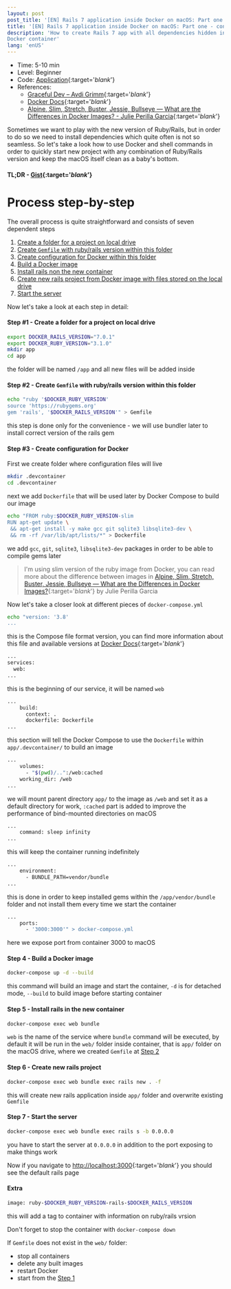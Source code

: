 ```yaml
---
layout: post
post_title: '[EN] Rails 7 application inside Docker on macOS: Part one - container'
title: '[EN] Rails 7 application inside Docker on macOS: Part one - container'
description: 'How to create Rails 7 app with all dependencies hidden inside a
Docker container'
lang: 'enUS'
---
```

* Time: 5-10 min
* Level: Beginner
* Code: [Application][appl]{:target='_blank_'}
* References:
  * [Graceful Dev – Avdi Grimm][avdi]{:target='_blank_'}
  * [Docker Docs][dock]{:target='_blank_'}
  * [Alpine, Slim, Stretch, Buster, Jessie, Bullseye — What are the Differences in Docker Images? - Julie Perilla Garcia][juli]{:target='_blank_'}

Sometimes we want to play with the new version of Ruby/Rails, but in
order to do so we need to install dependencies which quite often is not
so seamless. So let's take a look how to use Docker and shell commands in
order to quickly start new project with any combination of Ruby/Rails
version and keep the macOS itself clean as a baby's bottom.

#### TL;DR - [Gist][gist]{:target='_blank_'}

# Process step-by-step

The overall process is quite straightforward and consists of seven dependent steps

1. [Create a folder for a project on local drive](#step-1---create-a-folder-for-a-project-on-local-drive)
2. [Create `Gemfile` with ruby/rails version within this folder](#step-2---create-gemfile-with-rubyrails-version-within-this-folder)
3. [Create configuration for Docker within this folder](#step-3---create-configuration-for-docker)
4. [Build a Docker image](#step-4---build-a-docker-image)
5. [Install rails non the new container](#step-5---install-rails-in-the-new-container)
6. [Create new rails project from Docker image with files stored on the
local drive](#step-6---create-new-rails-project)
7. [Start the server](#step-7---start-the-server)

Now let's take a look at each step in detail:

#### Step #1 - Create a folder for a project on local drive
````sh
export DOCKER_RAILS_VERSION="7.0.1"
export DOCKER_RUBY_VERSION="3.1.0"
mkdir app
cd app
````
the folder will be named `/app` and all new files will be added inside

#### Step #2 - Create `Gemfile` with ruby/rails version within this folder
````sh
echo "ruby '$DOCKER_RUBY_VERSION'
source 'https://rubygems.org'
gem 'rails', '$DOCKER_RAILS_VERSION'" > Gemfile
````
this step is done only for the convenience - we will use bundler
later to install correct version of the rails gem

#### Step #3 - Create configuration for Docker

First we create folder where configuration files will live
````sh
mkdir .devcontainer
cd .devcontainer
````
next we add `Dockerfile` that will be used later by Docker Compose to
build our image
````sh
echo "FROM ruby:$DOCKER_RUBY_VERSION-slim
RUN apt-get update \
 && apt-get install -y make gcc git sqlite3 libsqlite3-dev \
 && rm -rf /var/lib/apt/lists/*" > Dockerfile
````
we add `gcc`, `git`, `sqlite3`, `libsqlite3-dev` packages in order to
be able to compile gems later

> I'm using slim version of the ruby image from Docker, you can read more
> about the difference between images in [Alpine, Slim, Stretch, Buster, Jessie, Bullseye — What are the Differences in Docker Images?][juli]{:target='_blank_'} by Julie Perilla Garcia

Now let's take a closer look at different pieces of `docker-compose.yml`
````sh
echo "version: '3.8'
...
````
this is the Compose file format version, you can find more information
about this file and available versions at [Docker Docs][dock]{:target='_blank_'}

````sh
...
services:
  web:
...
````
this is the beginning of our service, it will be named `web`

````sh
...
    build:
      context: .
      dockerfile: Dockerfile
...
````
this section will tell the Docker Compose to use the `Dockerfile` within
`app/.devcontainer/` to build an image

````sh
...
    volumes:
      - "$(pwd)/..":/web:cached
    working_dir: /web
...
````
we will mount parent directory `app/` to the image as `/web` and set it
as a default directory for work, `:cached` part is added to improve the performance
of bind-mounted directories on macOS

````sh
...
    command: sleep infinity
...
````
this will keep the container running indefinitely

````sh
...
    environment:
      - BUNDLE_PATH=vendor/bundle
...
````
this is done in order to keep installed gems within the
`/app/vendor/bundle` folder and not install them every time we start the
container

````sh
...
    ports:
      - '3000:3000'" > docker-compose.yml
````
here we expose port from container 3000 to macOS

#### Step 4 - Build a Docker image
````sh
docker-compose up -d --build
````
this command will build an image and start the container, `-d` is for detached mode, `--build` to build image before starting container

#### Step 5 - Install rails in the new container
````sh
docker-compose exec web bundle
````
`web` is the name of the service where `bundle` command will be
executed, by default it will be run in the `web/` folder inside
container, that is `app/` folder on the macOS drive, where we created
`Gemfile` at [Step 2](#step-2---create-gemfile-with-rubyrails-version-within-this-folder)

#### Step 6 - Create new rails project
````sh
docker-compose exec web bundle exec rails new . -f
````
this will create new rails application inside `app/` folder and
overwrite existing `Gemfile`

#### Step 7 - Start the server
````sh
docker-compose exec web bundle exec rails s -b 0.0.0.0
````
you have to start the server at `0.0.0.0` in addition to the port exposing to make things work

Now if you navigate to [http://localhost:3000][loca]{:target='_blank_'}
you should see the default rails page

#### Extra
````sh
image: ruby-$DOCKER_RUBY_VERSION-rails-$DOCKER_RAILS_VERSION
````
this will add a tag to container with information on ruby/rails vrsion

Don't forget to stop the container with `docker-compose down`

If `Gemfile` does not exist in the `web/` folder:
- stop all containers
- delete any built images
- restart Docker
- start from the [Step 1](#step-1---create-a-folder-for-a-project-on-local-drive)

[appl]: https://github.com/bpohoriletz/bpohoriletz.github.io/tree/master/samples/rails-7-app-inside-docker-on-osx/app
[gist]: https://gist.github.com/bpohoriletz/9ba8c5a8eb92727ec24dccfe269f5ea8
[avdi]: https://graceful.dev/courses/tapastry/modules/2021/
[dock]: https://docs.docker.com/compose/compose-file/compose-file-v3/
[juli]: https://medium.com/swlh/alpine-slim-stretch-buster-jessie-bullseye-bookworm-what-are-the-differences-in-docker-62171ed4531d
[loca]: http://localhost:3000
